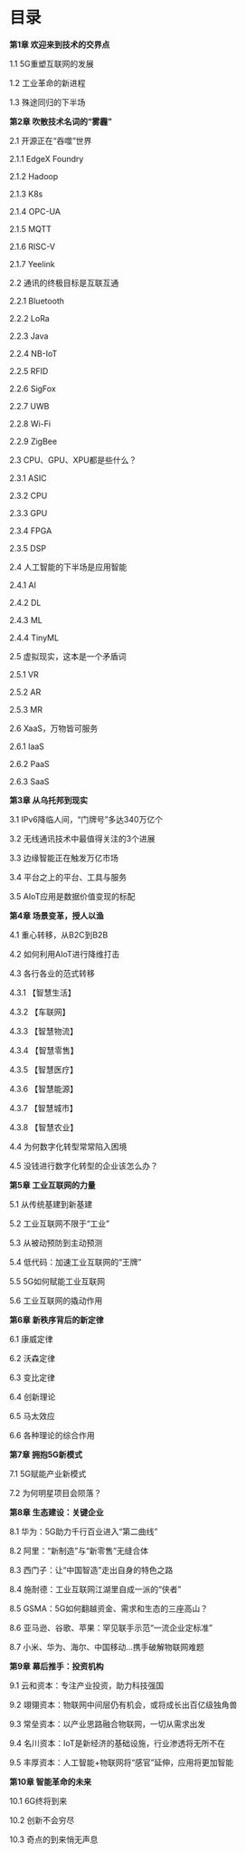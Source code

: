 # 目录

**第1章 欢迎来到技术的交界点**

1.1 5G重塑互联网的发展

1.2 工业革命的新进程

1.3 殊途同归的下半场

**第2章 吹散技术名词的“雾霾”**

2.1 开源正在“吞噬”世界

2.1.1 EdgeX Foundry

2.1.2 Hadoop

2.1.3 K8s

2.1.4 OPC-UA

2.1.5 MQTT

2.1.6 RISC-V

2.1.7 Yeelink

2.2 通讯的终极目标是互联互通

2.2.1 Bluetooth

2.2.2 LoRa

2.2.3 Java

2.2.4 NB-IoT

2.2.5 RFID

2.2.6 SigFox

2.2.7 UWB

2.2.8 Wi-Fi

2.2.9 ZigBee

2.3 CPU、GPU、XPU都是些什么？

2.3.1 ASIC

2.3.2 CPU

2.3.3 GPU

2.3.4 FPGA

2.3.5 DSP

2.4 人工智能的下半场是应用智能

2.4.1 AI

2.4.2 DL

2.4.3 ML

2.4.4 TinyML

2.5 虚拟现实，这本是一个矛盾词

2.5.1 VR

2.5.2 AR

2.5.3 MR

2.6 XaaS，万物皆可服务

2.6.1 IaaS

2.6.2 PaaS

2.6.3 SaaS

**第3章 从乌托邦到现实**

3.1 IPv6降临人间，“门牌号”多达340万亿个

3.2 无线通讯技术中最值得关注的3个进展

3.3 边缘智能正在触发万亿市场

3.4 平台之上的平台、工具与服务

3.5 AIoT应用是数据价值变现的标配

**第4章 场景变革，授人以渔**

4.1 重心转移，从B2C到B2B

4.2 如何利用AIoT进行降维打击

4.3 各行各业的范式转移

4.3.1 【智慧生活】

4.3.2 【车联网】

4.3.3 【智慧物流】

4.3.4 【智慧零售】

4.3.5 【智慧医疗】

4.3.6 【智慧能源】

4.3.7 【智慧城市】

4.3.8 【智慧农业】

4.4 为何数字化转型常常陷入困境

4.5 没钱进行数字化转型的企业该怎么办？

**第5章 工业互联网的力量**

5.1 从传统基建到新基建

5.2 工业互联网不限于“工业”

5.3 从被动预防到主动预测

5.4 低代码：加速工业互联网的“王牌”

5.5 5G如何赋能工业互联网

5.6 工业互联网的撬动作用

**第6章 新秩序背后的新定律**

6.1 康威定律

6.2 沃森定律

6.3 变比定律

6.4 创新理论

6.5 马太效应

6.6 各种理论的综合作用

**第7章 拥抱5G新模式**

7.1 5G赋能产业新模式

7.2 为何明星项目会陨落？

**第8章 生态建设：关键企业**

8.1 华为：5G助力千行百业进入“第二曲线”

8.2 阿里：“新制造”与“新零售”无缝合体

8.3 西门子：让“中国智造”走出自身的特色之路

8.4 施耐德：工业互联网江湖里自成一派的“侠者”

8.5 GSMA：5G如何翻越资金、需求和生态的三座高山？

8.6 亚马逊、谷歌、苹果：罕见联手示范“一流企业定标准”

8.7 小米、华为、海尔、中国移动…携手破解物联网难题

**第9章 幕后推手：投资机构**

9.1 云和资本：专注产业投资，助力科技强国

9.2 翊翎资本：物联网中间层仍有机会，或将成长出百亿级独角兽

9.3 常垒资本：以产业思路融合物联网，一切从需求出发

9.4 名川资本：IoT是新经济的基础设施，行业渗透将无所不在

9.5 丰厚资本：人工智能+物联网将“感官”延伸，应用将更加智能

**第10章 智能革命的未来**

10.1 6G终将到来

10.2 创新不会穷尽

10.3 奇点的到来悄无声息

